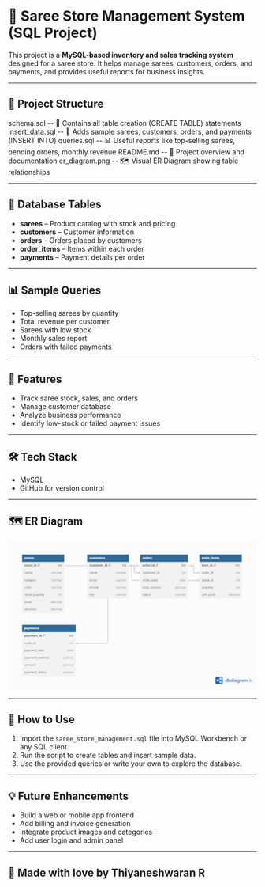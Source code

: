 # 🧵 Saree Store Management System (SQL Project)

This project is a **MySQL-based inventory and sales tracking system** designed for a saree store. It helps manage sarees, customers, orders, and payments, and provides useful reports for business insights.

---

## 📂 Project Structure

schema.sql          -- 💾 Contains all table creation (CREATE TABLE) statements
insert_data.sql     -- 🧪 Adds sample sarees, customers, orders, and payments (INSERT INTO)
queries.sql         -- 📊 Useful reports like top-selling sarees, pending orders, monthly revenue
README.md           -- 📘 Project overview and documentation
er_diagram.png      -- 🗺 Visual ER Diagram showing table relationships

---

## 🧱 Database Tables

- **sarees** – Product catalog with stock and pricing
- **customers** – Customer information
- **orders** – Orders placed by customers
- **order_items** – Items within each order
- **payments** – Payment details per order

---

## 📊 Sample Queries

- Top-selling sarees by quantity
- Total revenue per customer
- Sarees with low stock
- Monthly sales report
- Orders with failed payments

---

## 🚀 Features

- Track saree stock, sales, and orders
- Manage customer database
- Analyze business performance
- Identify low-stock or failed payment issues

---

## 🛠 Tech Stack

- MySQL
- GitHub for version control

---

## 🗺 ER Diagram

![ER Diagram](er_diagram.png)

---

## 📌 How to Use

1. Import the `saree_store_management.sql` file into MySQL Workbench or any SQL client.
2. Run the script to create tables and insert sample data.
3. Use the provided queries or write your own to explore the database.

---

## 💡 Future Enhancements

- Build a web or mobile app frontend
- Add billing and invoice generation
- Integrate product images and categories
- Add user login and admin panel

---

## 🙌 Made with love by Thiyaneshwaran R
